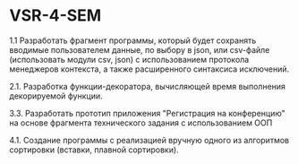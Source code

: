 # VSR-4-SEM

1.1 Разработать фрагмент программы, который будет сохранять вводимые пользователем данные, по выбору в json, или csv-файле (использовать модули csv, json) с использованием протокола менеджеров контекста, а также расширенного синтаксиса исключений.

2.1. Разработка функции-декоратора, вычисляющей время выполнения декорируемой функции. 

3.3. Разработать прототип приложения "Регистрация на конференцию" на основе фрагмента технического задания с использованием ООП

4.1. Создание программы с реализацией вручную одного из алгоритмов сортировки (вставки, плавной сортировки).
